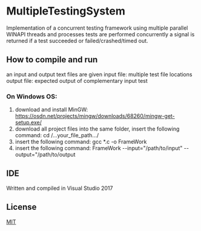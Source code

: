 # MultipleTestingSystem
Implementation of a concurrent testing framework
using multiple parallel WINAPI threads and processes tests are performed concurrently
a signal is returned if a test succeeded or failed/crashed/timed out.


## How to compile and run
an input and output text files are given
input file: multiple test file locations
output file: expected output of complementary input test

### On Windows OS: 
1. download and install MinGW: https://osdn.net/projects/mingw/downloads/68260/mingw-get-setup.exe/
2. download all project files into the same folder, insert the following command: cd /...your_file_path.../
3. insert the following command: gcc *.c -o FrameWork
4. insert the following command: FrameWork --input="/path/to/input" --output="/path/to/output


## IDE
Written and compiled in Visual Studio 2017

## License
[MIT](https://choosealicense.com/licenses/mit/)
